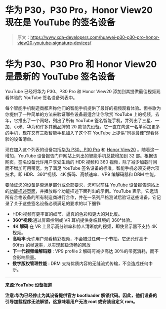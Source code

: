 # 华为 P30，P30 Pro，Honor View20 现在是 YouTube 的签名设备

> 原文：<https://www.xda-developers.com/huawei-p30-p30-pro-honor-view20-youtube-signature-devices/>

# 华为 P30、P30 Pro 和 Honor View20 是最新的 YouTube 签名设备

YouTube 已经将华为 P30、P30 Pro 和 Honor View20 添加到其提供最佳视频观看体验的 YouTube 签名设备列表中。

每个智能手机制造商都声称他们的智能手机提供了最好的视频观看体验。但谷歌为你提供了一种简单的方法来验证哪些设备最适合让你欣赏 YouTube 上的视频。去年，它推出了一个网站，列出了所有 YouTube 签名智能手机，并列出了三星、一加、小米、华为和许多其他品牌的 20 款领先设备。它一直在向这一名单添加更多的手机，现在又有三款智能手机加入了这个在 YouTube 上提供“同类最佳”观看体验的设备清单。

现在加入这个列表的设备包括[华为 P30、P30 Pro](https://www.xda-developers.com/huawei-p30-pro-p30-official/) 和 [Honor View20](https://www.xda-developers.com/honor-view-20-hands-on-first-impressions-review/) 。随着这一增加，YouTube 设备报告门户网站上列出的智能手机总数增加到 32 部。根据该网页，签名设备允许用户享受生动的 HDR 视频和 360 视频，除了减少加载时间而不增加可用带宽。为了满足 YouTube 签名设备的标准，智能手机必须支持六项技术，即 HDR、360°视频、4K 解码、高帧速率、VP9 编解码器和 DRM 性能。

要验证您的设备是否满足部分或全部要求，您可以前往 YouTube 设备报告网站上的[功能描述页面](https://devicereport.youtube.com/features)，并播放每个功能描述下面列出的示例。YouTube 表示，它邀请所有合格设备的所有制造商进行合作，并在一系列严格测试后验证这些设备。它记录了关于这些签名设备必须满足的要求的以下细节:

*   HDR:视频有更丰富的细节、逼真的色彩和更大的对比度。
*   **360°视频**:通过屏幕控制或 VR 耳机提供身临其境的 360°体验。
*   **4K 解码**:在 VR 上显示高分辨率和惊人清晰度的视频，即使显示器不支持 4K 视频。
*   **高帧率**:允许用户观看精彩视频，不会错过任何一个节拍。它还允许高于 60fps 的帧速率，以实现超级流畅的回放
*   **下一代视频编解码器** : VP9 profile 2 解码可减少高达 30%的带宽消耗，而不会影响质量。
*   **数字版权管理性能** : DRM 支持优质内容的无缝流式传输，不会造成任何中断。

* * *

[**来源:YouTube 设备报道**](https://devicereport.youtube.com/)

**注意:华为已经停止为其设备提供官方 bootloader 解锁代码。因此，他们设备的引导加载程序无法解锁，这意味着用户无法 root 或安装自定义 rom。**